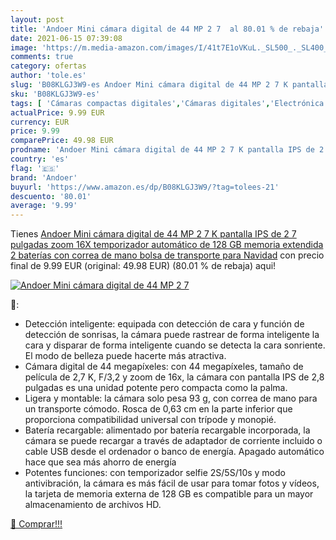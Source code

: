 ```yaml
---
layout: post
title: 'Andoer Mini cámara digital de 44 MP 2 7  al 80.01 % de rebaja'
date: 2021-06-15 07:39:08
image: 'https://m.media-amazon.com/images/I/41t7E1oVKuL._SL500_._SL400_.jpg'
comments: true
category: ofertas
author: 'tole.es'
slug: 'B08KLGJ3W9-es Andoer Mini cámara digital de 44 MP 2 7 K pantalla IPS de...'
sku: 'B08KLGJ3W9-es'
tags: [ 'Cámaras compactas digitales','Cámaras digitales','Electrónica','Fotografía y videocámaras','andoer','navidad', ]
actualPrice: 9.99 EUR
currency: EUR
price: 9.99
comparePrice: 49.98 EUR
prodname: 'Andoer Mini cámara digital de 44 MP 2 7 K pantalla IPS de 2 7 pulgadas  zoom 16X  temporizador automático de 128 GB  memoria extendida  2 baterías con correa de mano  bolsa de transporte para Navidad'
country: 'es'
flag: '🇪🇸'
brand: 'Andoer'
buyurl: 'https://www.amazon.es/dp/B08KLGJ3W9/?tag=tolees-21'
descuento: '80.01'
average: '9.99'
---
```


Tienes [Andoer Mini cámara digital de 44 MP 2 7 K pantalla IPS de 2 7 pulgadas  zoom 16X  temporizador automático de 128 GB  memoria extendida  2 baterías con correa de mano  bolsa de transporte para Navidad](https://www.amazon.es/dp/B08KLGJ3W9/?tag=tolees-21) con precio final de  9.99 EUR (original: 49.98 EUR) (80.01 %  de rebaja) aqui!

[![Andoer Mini cámara digital de 44 MP 2 7 ](https://m.media-amazon.com/images/I/41t7E1oVKuL._SL500_._SL400_.jpg)](https://www.amazon.es/dp/B08KLGJ3W9/?tag=tolees-21)

🔎:

- Detección inteligente: equipada con detección de cara y función de detección de sonrisas, la cámara puede rastrear de forma inteligente la cara y disparar de forma inteligente cuando se detecta la cara sonriente. El modo de belleza puede hacerte más atractiva.
- Cámara digital de 44 megapíxeles: con 44 megapíxeles, tamaño de película de 2,7 K, F/3,2 y zoom de 16x, la cámara con pantalla IPS de 2,8 pulgadas es una unidad potente pero compacta como la palma.
- Ligera y montable: la cámara solo pesa 93 g, con correa de mano para un transporte cómodo. Rosca de 0,63 cm en la parte inferior que proporciona compatibilidad universal con trípode y monopié.
- Batería recargable: alimentado por batería recargable incorporada, la cámara se puede recargar a través de adaptador de corriente incluido o cable USB desde el ordenador o banco de energía. Apagado automático hace que sea más ahorro de energía
- Potentes funciones: con temporizador selfie 2S/5S/10s y modo antivibración, la cámara es más fácil de usar para tomar fotos y vídeos, la tarjeta de memoria externa de 128 GB es compatible para un mayor almacenamiento de archivos HD.

[🛒 Comprar!!!](https://www.amazon.es/dp/B08KLGJ3W9/?tag=tolees-21)
